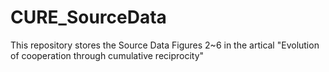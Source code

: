# CURE_SourceData

This repository stores the Source Data Figures 2~6 in the artical "Evolution of cooperation through cumulative reciprocity"
